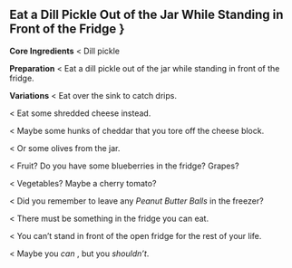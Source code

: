 ## Eat a Dill Pickle Out of the Jar While Standing in Front of the Fridge }

**Core Ingredients**
< Dill pickle

**Preparation**
< Eat a dill pickle out of the jar while standing in front of the fridge.

**Variations**
< Eat over the sink to catch drips.

< Eat some shredded cheese instead.

< Maybe some hunks of cheddar that you tore off the cheese block.

< Or some olives from the jar.

< Fruit? Do you have some blueberries in the fridge? Grapes?

< Vegetables? Maybe a cherry tomato?

< Did you remember to leave any _Peanut Butter Balls_ in the freezer?

< There must be something in the fridge you can eat.

< You can’t stand in front of the open fridge for the rest of your life.

< Maybe you _can_ , but you _shouldn’t_.